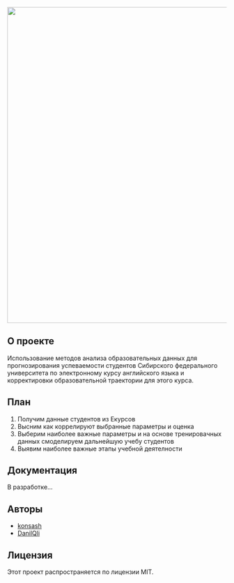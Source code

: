<p align="center">
      <img src="https://new-science.ru/wp-content/uploads/2021/07/2356.jpg" width="726">
</p>

## О проекте 

Использование методов анализа образовательных данных для прогнозирования успеваемости студентов Сибирского федерального университета по электронному курсу английского языка и корректировки образовательной траектории для этого курса.
## План
1. Получим данные студентов из Екурсов
2. Высним как коррелируют выбранные параметры и оценка
3. Выберим наиболее важные параметры и на основе тренировачных данных смоделируем дальнейшую учебу студентов
4. Выявим наиболее важные этапы учебной деятелности

## Документация

В разработке...

## Авторы

- [konsash](https://github.com/konsash)
- [DanilQli](https://github.com/DanilQli)

## Лицензия
Этот проект распространяется по лицензии MIT.
